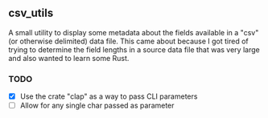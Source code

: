 ## csv_utils

A small utility to display some metadata about the fields available in a "csv" (or otherwise delimited) data file.  This came about because I got tired of trying to determine the field lengths in a source data file that was very large and also wanted to learn some Rust.


### TODO
- [X] Use the crate "clap" as a way to pass CLI parameters
- [ ] Allow for any single char passed as parameter
